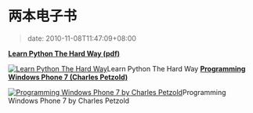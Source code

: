 # 两本电子书
>date: 2010-11-08T11:47:09+08:00


[**Learn Python The Hard Way (pdf)**](http://learnpythonthehardway.org/static/LearnPythonTheHardWay.pdf)



[![](https://coolshell.cn/wp-content/uploads/2010/11/Learn-Python-The-Hard-Way.jpg "Learn Python The Hard Way")](http://learnpythonthehardway.org/static/LearnPythonTheHardWay.pdf)Learn Python The Hard Way
[**Programming Windows Phone 7 (Charles Petzold)**](http://download.microsoft.com/download/5/0/A/50A39509-D015-410F-A8F2-A5511E5A988D/Microsoft_Press_ebook_Programming_Windows_Phone_7_PDF.pdf)


[![](https://coolshell.cn/wp-content/uploads/2010/11/Free-Ebook-Programming-Windows-Phone-7-by-Charles-Petzold.jpg "Programming Windows Phone 7 by Charles Petzold")](http://download.microsoft.com/download/5/0/A/50A39509-D015-410F-A8F2-A5511E5A988D/Microsoft_Press_ebook_Programming_Windows_Phone_7_PDF.pdf)Programming Windows Phone 7 by Charles Petzold



